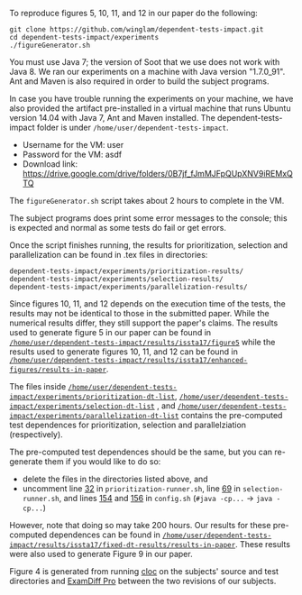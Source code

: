 To reproduce figures 5, 10, 11, and 12 in our paper do the following:

```
git clone https://github.com/winglam/dependent-tests-impact.git
cd dependent-tests-impact/experiments
./figureGenerator.sh
```

You must use Java 7; the version of Soot that we use does not work with Java 8.
We ran our experiments on a machine with Java version "1.7.0_91".
Ant and Maven is also required in order to build the subject programs.

In case you have trouble running the experiments
on your machine, we have also provided the artifact pre-installed in a
virtual machine that runs Ubuntu version 14.04 with Java 7, Ant and Maven installed.
The dependent-tests-impact folder is under `/home/user/dependent-tests-impact`.
- Username for the VM: user
- Password for the VM: asdf
- Download link: https://drive.google.com/drive/folders/0B7jf_fJmMJFpQUpXNV9iREMxQTQ

The `figureGenerator.sh` script takes about 2 hours to complete in the VM.

The subject programs does print some error messages to the console;
this is expected and normal as some tests do fail or get errors.

Once the script finishes running, the results for prioritization,
selection and parallelization can be found in .tex files in directories:

    dependent-tests-impact/experiments/prioritization-results/
    dependent-tests-impact/experiments/selection-results/
    dependent-tests-impact/experiments/parallelization-results/

Since figures 10, 11, and 12 depends on the execution time of the tests, 
the results may not be identical to those in the submitted paper. 
While the numerical results differ, they still support the
paper's claims.
The results used to generate figure 5 in our paper can be found in
[`/home/user/dependent-tests-impact/results/issta17/figure5`](https://github.com/winglam/dependent-tests-impact/tree/master/results/issta17/figure5)
while the results used to generate figures 10, 11, and 12 can be found in
[`/home/user/dependent-tests-impact/results/issta17/enhanced-figures/results-in-paper`](https://github.com/winglam/dependent-tests-impact/tree/master/results/issta17/enhanced-figures/results-in-paper).

The files inside 
[`/home/user/dependent-tests-impact/experiments/prioritization-dt-list`](https://github.com/winglam/dependent-tests-impact/tree/master/experiments/prioritization-dt-list),
[`/home/user/dependent-tests-impact/experiments/selection-dt-list`](https://github.com/winglam/dependent-tests-impact/tree/master/experiments/selection-dt-list)
, and
[`/home/user/dependent-tests-impact/experiments/parallelization-dt-list`](https://github.com/winglam/dependent-tests-impact/tree/master/experiments/parallelization-dt-list)
contains the pre-computed test dependences for prioritization, selection and parallelziation (respectively).

The pre-computed test dependences should be the same, but you can re-generate them if you would like to do so:
 * delete the files in the directories listed above, and
 * uncomment line
 [32](https://github.com/winglam/dependent-tests-impact/blob/master/experiments/prioritization-runner.sh#L32)
 in `prioritization-runner.sh`, line 
 [69](https://github.com/winglam/dependent-tests-impact/blob/master/experiments/selection-runner.sh#L69) 
 in `selection-runner.sh`, and lines 
 [154](https://github.com/winglam/dependent-tests-impact/blob/master/experiments/config.sh#L154)
 and 
 [156](https://github.com/winglam/dependent-tests-impact/blob/master/experiments/config.sh#L156)
 in `config.sh` (`#java -cp...` -> `java -cp...`)

However, note that doing so may take 200 hours.
Our results for these pre-computed dependences can be found in
[`/home/user/dependent-tests-impact/results/issta17/fixed-dt-results/results-in-paper`](https://github.com/winglam/dependent-tests-impact/tree/master/results/issta17/fixed-dt-results/results-in-paper).
These results were also used to generate Figure 9 in our paper.

Figure 4 is generated from running [cloc](https://github.com/AlDanial/cloc) on the
subjects' source and test directories and 
[ExamDiff Pro](http://www.prestosoft.com/edp_examdiffpro.asp) between the two 
revisions of our subjects.

